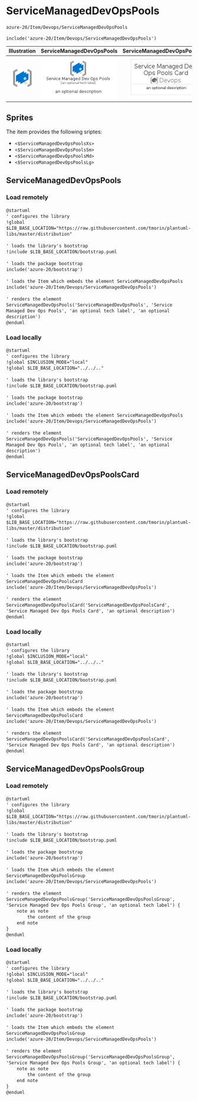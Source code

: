 # ServiceManagedDevOpsPools


```text
azure-20/Item/Devops/ServiceManagedDevOpsPools
```

```text
include('azure-20/Item/Devops/ServiceManagedDevOpsPools')
```



| Illustration | ServiceManagedDevOpsPools | ServiceManagedDevOpsPoolsCard | ServiceManagedDevOpsPoolsGroup |
| :---: | :---: | :---: | :---: |
| ![illustration for Illustration](../../../azure-20/Item/Devops/ServiceManagedDevOpsPools.png) | ![illustration for ServiceManagedDevOpsPools](../../../azure-20/Item/Devops/ServiceManagedDevOpsPools.Local.png) | ![illustration for ServiceManagedDevOpsPoolsCard](../../../azure-20/Item/Devops/ServiceManagedDevOpsPoolsCard.Local.png) | ![illustration for ServiceManagedDevOpsPoolsGroup](../../../azure-20/Item/Devops/ServiceManagedDevOpsPoolsGroup.Local.png) |



## Sprites
The item provides the following sriptes:

- `<$ServiceManagedDevOpsPoolsXs>`
- `<$ServiceManagedDevOpsPoolsSm>`
- `<$ServiceManagedDevOpsPoolsMd>`
- `<$ServiceManagedDevOpsPoolsLg>`





## ServiceManagedDevOpsPools

### Load remotely
```plantuml
@startuml
' configures the library
!global $LIB_BASE_LOCATION="https://raw.githubusercontent.com/tmorin/plantuml-libs/master/distribution"

' loads the library's bootstrap
!include $LIB_BASE_LOCATION/bootstrap.puml

' loads the package bootstrap
include('azure-20/bootstrap')

' loads the Item which embeds the element ServiceManagedDevOpsPools
include('azure-20/Item/Devops/ServiceManagedDevOpsPools')

' renders the element
ServiceManagedDevOpsPools('ServiceManagedDevOpsPools', 'Service Managed Dev Ops Pools', 'an optional tech label', 'an optional description')
@enduml
```

### Load locally
```plantuml
@startuml
' configures the library
!global $INCLUSION_MODE="local"
!global $LIB_BASE_LOCATION="../../.."

' loads the library's bootstrap
!include $LIB_BASE_LOCATION/bootstrap.puml

' loads the package bootstrap
include('azure-20/bootstrap')

' loads the Item which embeds the element ServiceManagedDevOpsPools
include('azure-20/Item/Devops/ServiceManagedDevOpsPools')

' renders the element
ServiceManagedDevOpsPools('ServiceManagedDevOpsPools', 'Service Managed Dev Ops Pools', 'an optional tech label', 'an optional description')
@enduml
```

## ServiceManagedDevOpsPoolsCard

### Load remotely
```plantuml
@startuml
' configures the library
!global $LIB_BASE_LOCATION="https://raw.githubusercontent.com/tmorin/plantuml-libs/master/distribution"

' loads the library's bootstrap
!include $LIB_BASE_LOCATION/bootstrap.puml

' loads the package bootstrap
include('azure-20/bootstrap')

' loads the Item which embeds the element ServiceManagedDevOpsPoolsCard
include('azure-20/Item/Devops/ServiceManagedDevOpsPools')

' renders the element
ServiceManagedDevOpsPoolsCard('ServiceManagedDevOpsPoolsCard', 'Service Managed Dev Ops Pools Card', 'an optional description')
@enduml
```

### Load locally
```plantuml
@startuml
' configures the library
!global $INCLUSION_MODE="local"
!global $LIB_BASE_LOCATION="../../.."

' loads the library's bootstrap
!include $LIB_BASE_LOCATION/bootstrap.puml

' loads the package bootstrap
include('azure-20/bootstrap')

' loads the Item which embeds the element ServiceManagedDevOpsPoolsCard
include('azure-20/Item/Devops/ServiceManagedDevOpsPools')

' renders the element
ServiceManagedDevOpsPoolsCard('ServiceManagedDevOpsPoolsCard', 'Service Managed Dev Ops Pools Card', 'an optional description')
@enduml
```

## ServiceManagedDevOpsPoolsGroup

### Load remotely
```plantuml
@startuml
' configures the library
!global $LIB_BASE_LOCATION="https://raw.githubusercontent.com/tmorin/plantuml-libs/master/distribution"

' loads the library's bootstrap
!include $LIB_BASE_LOCATION/bootstrap.puml

' loads the package bootstrap
include('azure-20/bootstrap')

' loads the Item which embeds the element ServiceManagedDevOpsPoolsGroup
include('azure-20/Item/Devops/ServiceManagedDevOpsPools')

' renders the element
ServiceManagedDevOpsPoolsGroup('ServiceManagedDevOpsPoolsGroup', 'Service Managed Dev Ops Pools Group', 'an optional tech label') {
    note as note
        the content of the group
    end note
}
@enduml
```

### Load locally
```plantuml
@startuml
' configures the library
!global $INCLUSION_MODE="local"
!global $LIB_BASE_LOCATION="../../.."

' loads the library's bootstrap
!include $LIB_BASE_LOCATION/bootstrap.puml

' loads the package bootstrap
include('azure-20/bootstrap')

' loads the Item which embeds the element ServiceManagedDevOpsPoolsGroup
include('azure-20/Item/Devops/ServiceManagedDevOpsPools')

' renders the element
ServiceManagedDevOpsPoolsGroup('ServiceManagedDevOpsPoolsGroup', 'Service Managed Dev Ops Pools Group', 'an optional tech label') {
    note as note
        the content of the group
    end note
}
@enduml
```

